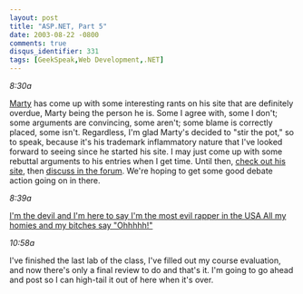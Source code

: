 ```yaml
---
layout: post
title: "ASP.NET, Part 5"
date: 2003-08-22 -0800
comments: true
disqus_identifier: 331
tags: [GeekSpeak,Web Development,.NET]
---
```

*8:30a*
 
 [Marty](http://www.mildperil.net/blog/) has come up with some
interesting rants on his site that are definitely overdue, Marty being
the person he is. Some I agree with, some I don't; some arguments are
convincing, some aren't; some blame is correctly placed, some isn't.
Regardless, I'm glad Marty's decided to "stir the pot," so to speak,
because it's his trademark inflammatory nature that I've looked forward
to seeing since he started his site. I may just come up with some
rebuttal arguments to his entries when I get time. Until then, [check
out his site](http://www.mildperil.net/blog/), then [discuss in the
forum](http://www.mildperil.net/forum/). We're hoping to get some good
debate action going on in there.
 
 *8:39a*
 
 [I'm the devil and I'm here to say
 I'm the most evil rapper in the USA
 All my homies and my bitches say
"Ohhhhh!"](http://snltranscripts.jt.org/99/99edevil.phtml)
 
 *10:58a*
 
 I've finished the last lab of the class, I've filled out my course
evaluation, and now there's only a final review to do and that's it. I'm
going to go ahead and post so I can high-tail it out of here when it's
over.
